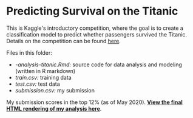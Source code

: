 # Predicting Survival on the Titanic

This is Kaggle's introductory competition, where the goal is to create a classification model to predict whether passengers survived the Titanic. Details on the competition can be found [here](https://www.kaggle.com/c/titanic).

Files in this folder:
- *-analysis-titanic.Rmd:* source code for data analysis and modeling (written in R markdown)
- *train.csv:* training data
- *test.csv:* test data
- *submission.csv:* my submission

My submission scores in the top 12% (as of May 2020). [**View the final HTML rendering of my analysis here**](https://anthonypan.com/kaggle/titanic).